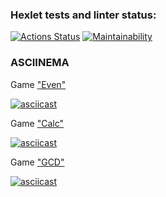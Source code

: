 ### Hexlet tests and linter status:
[![Actions Status](https://github.com/palekss/java-project-61/workflows/hexlet-check/badge.svg)](https://github.com/palekss/java-project-61/actions) [![Maintainability](https://api.codeclimate.com/v1/badges/e657ee25acb787c1b76d/maintainability)](https://codeclimate.com/github/palekss/java-project-61/maintainability)

### ASCIINEMA
Game ["Even"](https://asciinema.org/a/4f7aV1fn8Z4YfZsvS19mJfll4)

[![asciicast](https://asciinema.org/a/4f7aV1fn8Z4YfZsvS19mJfll4.svg)][def]

[def]: https://asciinema.org/a/4f7aV1fn8Z4YfZsvS19mJfll4

Game ["Calc"](https://asciinema.org/a/eStBRcWYGT5w4A8TOIQwjAd2s)

[![asciicast](https://asciinema.org/a/eStBRcWYGT5w4A8TOIQwjAd2s.svg)][def]

[def]: (https://asciinema.org/a/eStBRcWYGT5w4A8TOIQwjAd2s)

Game ["GCD"](https://asciinema.org/a/a7N8KJdFFf1hAyYSfK0Z2XcTS)

[![asciicast](https://asciinema.org/a/a7N8KJdFFf1hAyYSfK0Z2XcTS.svg)][def]

[def]: (https://asciinema.org/a/a7N8KJdFFf1hAyYSfK0Z2XcTS)